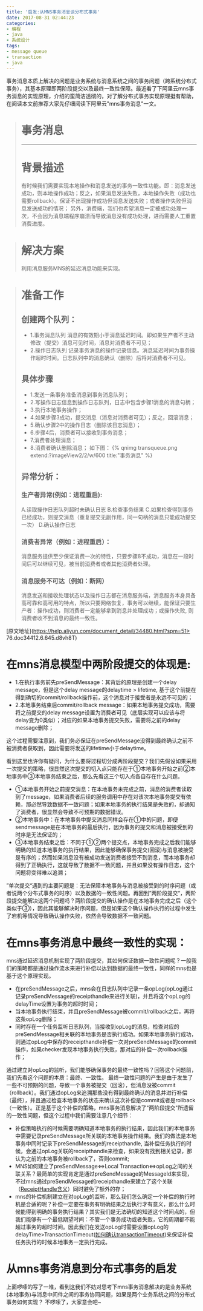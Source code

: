 ```yaml
---
title: '启发:从MNS事务消息谈分布式事务'
date: 2017-08-31 02:44:23
categories: 
- 编程
- java
- 系统设计
tags:
- message queue
- transaction
- java
---
```


事务消息本质上解决的问题是业务系统与消息系统之间的事务问题（跨系统分布式事务），其基本原理即两阶段提交以及最终一致性保障。最近看了下阿里云mns事务消息的实现原理，介绍的蛮简洁透彻的，对了解分布式事务实现原理挺有帮助，在阅读本文前推荐大家先仔细阅读下阿里云"mns事务消息"一文。

> # 事务消息
> ---
> # 背景描述
> 有时候我们需要实现本地操作和消息发送的事务一致性功能。即：消息发送成功，则本地操作成功；反之，如果消息发送失败，本地操作失败（成功也需要rollback）。保证不出现操作成功但消息发送失败；或者操作失败但消息发送成功的情况；
> 另外，消费端，我们也希望消息一定被成功处理一次，不会因为消息端程序崩溃而导致消息没有成功处理，进而需要人工重置消费进度。

> # 解决方案
> 利用消息服务MNS的延迟消息功能来实现。

> # 准备工作
> ## 创建两个队列：
> * 1.事务消息队列
> 	消息的有效期小于消息延迟时间。即如果生产者不主动修改（提交）消息可见时间，消息对消费者不可见；
> * 2.操作日志队列
> 	记录事务消息的操作记录信息。消息延迟时间为事务操作超时时间。日志队列中的消息确认（删除）后将对消费者不可见。
> <!-- more -->
> 
> ## 具体步骤
> * 1.发送一条事务准备消息到事务消息队列；
> * 2.写操作日志信息到操作日志队列，日志中包含步骤1消息的消息句柄；
> * 3.执行本地事务操作；
> * 4.如果步骤3成功，提交消息（消息对消费者可见）；反之，回滚消息；
> * 5.确认步骤2中的操作日志（删除该日志消息）；
> * 6.步骤4后，消费者可以接收到事务消息；
> * 7.消费者处理消息；
> * 8.消费者确认删除消息；
> 如下图：
{% qnimg transqueue.png extend:?imageView2/2/w/600 title:"事务消息" %}
> 
> ## 异常分析：
> ### 生产者异常(例如：进程重启):
> A.读取操作日志队列超时未确认日志
> B.检查事务结果
> C.如果检查得到事务已经成功，则提交消息（重复提交无副作用，同一句柄的消息只能成功提交一次）
> D.确认操作日志
> ### 消费者异常（例如：进程重启）：
> 消息服务提供至少保证消费一次的特性，只要步骤8不成功，消息在一段时间后可以继续可见，被当前消费者或者其他消费者处理。
> ### 消息服务不可达（例如：断网）
> 消息发送和接收处理状态以及操作日志都在消息服务端，消息服务本身具备高可靠和高可用的特点，所以只要网络恢复，事务可以继续，能保证只要生产者：操作成功，则消费者一定能够拿到消息并处理成功；或操作失败, 则消费者收不到消息的最终一致性。
> 
[原文地址](https://help.aliyun.com/document_detail/34480.html?spm=51> 76.doc34412.6.645.d8vh8T)
> 

# 在mns消息模型中两阶段提交的体现是:
* 1.在执行事务前先preSendMessage：其背后的原理是创建一个delay message，但是这个delay message的delaytime > lifetime, 基于这个前提在得到确切的commit/rollback操作前，这个消息对于接受者是永远不可见的；
* 2.本地事务结束后commit/rollback message：如果本地事务提交成功，需要将之前提交的delay message设置为消费者可见（底层实现可以应该与将delay变为0类似）；对应的如果本地事务提交失败，需要将之前的delay message删除；

这个过程需要注意到，我们务必保证在preSendMessage没得到最终确认之前不被消费者获取到，因此需要将发送的lifetime小于delaytime。

看到这里也许你有疑问，为什么要将过程切分成两阶段提交？我们先假设如果采用一次提交的策略，很显然这次提交的切入点只能存在于①本地事务开始之前②本地事务中③本地事务结束之后，那么先看这三个切入点各自存在什么问题。
* ①本地事务开始之前提交消息：在本地事务未完成之前，消息的消费者读取到了message，如果消费者后续的服务调用中存在对该次本地事务提交有依赖，那必然导致数据不一致问题；如果本地事务的执行结果是失败的，却通知了消费者，很显然会导致不可预期的数据错误。
* ②本地事务中：在本地事务中提交消息同样会存在①中的问题，即便sendmessage是在本地事务的最后执行，因为事务的提交和消息被接受到的时序是无法保证的；
* ③本地事务结束之后：不同于①②两个提交点，本地事务完成之后我们能够明确的知道本地事务的执行结果，因此能够确保事务提交(回滚)与消息被接受是有序的；然而如果消息没有被成功发送消费者接受不到消息，而本地事务却得到了正确执行，这就导致了数据不一致问题，并且如果没有操作日志，这个问题将变得难以追溯；

”单次提交“遇到的主要问题是：无法保障本地事务与消息被接受到的时序问题（或者说两个分布式事务的时序）以及数据的一致性问题。再回到”两阶段提交“，两阶段提交能解决这两个问题吗？两阶段提交的确认操作是在本地事务完成之后（这个类似于③），因此其能够解决时序问题，但是如果这个确认操作执行的过程中发生了宕机等情况导致确认操作失败，依然会导致数据不一致问题。

# 在mns事务消息中最终一致性的实现：
mns通过延迟消息机制实现了两阶段提交，其如何保证数据一致性问题呢？一般我们的策略都是通过操作流水来进行补偿以达到数据的最终一致性，同样的mns也是基于这个原理实现。
* 在preSendMessage之后，mns会在日志队列中记录一条opLog(opLog通过记录preSendMessage的receipthandle来进行关联)，并且将这个opLog的delayTime设置为事务的超时时间；
* 当本地事务执行结束，并且preSendMessage被commit/rollback之后，再将这条opLog删除；
* 同时存在一个任务监听日志队列，当接收到opLog的消息，检查对应的preSendMessage相关联的本地事务是否执行成功。如果本地事务执行成功，则通过opLog中保存的receipthandle补偿一次对preSendMessage的commit操作，如果checker发现本地事务执行失败，那对应的补偿一次rollback操作；

通过建立对opLog的监听，我们能够确保事务的最终一致性吗？回答这个问题前，我们先看这个问题的本质：最终、一致性。
最终一致性问题的产生是由于发生了一些不可预期的问题，导致一个事务被提交（回滚），但消息没被commit（rollback）。我们通过opLog来追溯那些没有得到最终确认的消息并进行补偿（最终），并且通过检查本地事务的状态来确认这次补偿是commit或者是rollback（一致性）。正是基于这个补偿的策略，mns事务消息解决了"两阶段提交"所遗留的一致性问题，但这个过程中我们需要注意几个细节：
* 补偿策略执行的时候需要明确知道本地事务的执行结果，因此我们的本地事务中需要记录preSendMessage所关联的本地事务操作结果。我们的做法是本地事务中同时记录下preSendMessage的receipthandle, 当补偿任务执行的时候，会通过opLog关联的receipthandle来检查，如果没有找到相关记录，那认为之前的本地事务被rollback了，否则commit;
* MNS如何建立了preSendMessage<=>Local Transaction<=>opLog之间的关联关系？最简单的实现肯定是通过preSendMessage的MessageId来实现，不过mns通过preSendMessage的receipthandle来建立了这个关联（[ReceiptHandle含义](https://help.aliyun.com/document_detail/34954.html?spm=5176.doc27414.6.542.4v8wlc)）同时避免了额外的存；
* mns的补偿机制建立在对opLog的监听，那么我们怎么确定一个补偿的执行时机是合适的呢？补偿一定要在事务有明确结果之后执行才有意义，那么什么时候能得到明确的事务执行结果？其实我们是无法确切的知道这个时间点的，但我们能够有一个最低期望时间：不管一个事务成功或者失败，它的周期都不能超过事务的超时时间。因此我们在发送opLog时需要设置opLog的delayTime>TransactionTimeout([如何确认transactionTimeout](https://forums.mysql.com/read.php?22,651421,651421#msg-651421))来保证补偿任务执行的时候本地事务一定执行完成。

# 从mns事务消息到分布式事务的启发
上面啰嗦的写了一堆，看到这我们不妨对思考下mns事务消息解决的是业务系统(本地事务)与消息中间件之间的事务协同问题，如果是两个业务系统之间的分布式事务如何实现？
不啰嗦了，大家意会吧~

